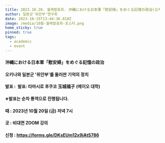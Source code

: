 ```yaml
---
title: 2023.10.20. 월례발표회. 沖縄における日本軍「慰安婦」をめぐる記憶の政治(오키나와 일본군 '위안부'를 둘러싼 기억의 정치)
author: 일본군'위안부'연구회
date: 2023-10-15T13:44:36.818Z
image: /media/10월-월례발표회-포스터.png
home_sticky: true
pinned: true
tags:
  - academic
  - event
---
```

#### **沖縄における日本軍「慰安婦」をめぐる記憶の政治**

#### **오키나와 일본군 '위안부'를 둘러싼 기억의 정치**

#### **발표 :  발표: 타마시로 후쿠코 玉城福子 (메이오 대학)** 

#### ※발표는 순차 통역으로 진행됩니다.

#### 때 : 2023년 10월 20일 (금) 저녁 7시

#### 곳 : 비대면 ZOOM 강의

#### 신청 : https://forms.gle/​DKsEUm12x9jAtS786
